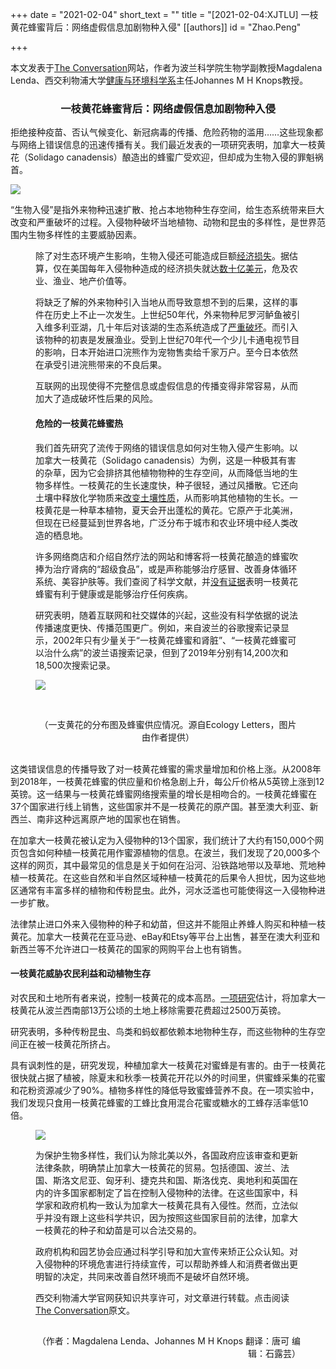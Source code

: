 +++
date = "2021-02-04"
short_text = ""
title = "[2021-02-04:XJTLU] 一枝黄花蜂蜜背后：网络虚假信息加剧物种入侵"
[[authors]]
    id = "Zhao.Peng"

+++

<p>本文发表于<a href="https://theconversation.com/" target="_blank">The Conversation</a>网站，作者为波兰科学院生物学副教授Magdalena Lenda、西交利物浦大学<a href="study/departments/academic-departments/health-and-environmental-sciences/">健康与环境科学系</a>主任Johannes M H Knops教授。</p><h3 style="text-align: center;">一枝黄花蜂蜜背后：网络虚假信息加剧物种入侵</h3><p>拒绝接种疫苗、否认气候变化、新冠病毒的传播、危险药物的滥用……这些现象都与网络上错误信息的迅速传播有关。我们最近发表的一项研究表明，加拿大一枝黄花（Solidago canadensis）酿造出的蜂蜜广受欢迎，但却成为生物入侵的罪魁祸首。</p><p><img src="https://www.xjtlu.edu.cn/en/assets/images/news/2021/01/Goldenrod_bees.jpg"></p><p>“生物入侵”是指外来物种迅速扩散、抢占本地物种生存空间，给生态系统带来巨大改变和严重破坏的过程。入侵物种破坏当地植物、动物和昆虫的多样性，是世界范围内生物多样性的主要威胁因素。</p><figure><p>除了对生态环境产生影响，生物入侵还可能造成巨额<a href="https://www.fws.gov/verobeach/PythonPDF/CostofInvasivesFactSheet.pdf" target="_blank">经济损失</a>。据估算，仅在美国每年入侵物种造成的经济损失就达<a href="https://nwrc.contentdm.oclc.org/digital/collection/NWRCPubs1/id/60547/rec/7" target="_blank">数十亿美元</a>，危及农业、渔业、地产价值等。</p><p>将缺乏了解的外来物种引入当地从而导致意想不到的后果，这样的事件在历史上不止一次发生。上世纪50年代，外来物种尼罗河鲈鱼被引入维多利亚湖，几十年后对该湖的生态系统造成了<a href="https://cdnsciencepub.com/doi/full/10.1139/cjfas-2017-0056" target="_blank">严重破坏</a>。而引入该物种的初衷是发展渔业。受到上世纪70年代一个少儿卡通电视节目的影响，日本开始进口浣熊作为宠物售卖给千家万户。至今日本依然在承受引进浣熊带来的不良后果。</p><p>互联网的出现使得不完整信息或虚假信息的传播变得非常容易，从而加大了造成破坏性后果的风险。</p><h4>危险的一枝黄花蜂蜜热</h4><p>我们首先研究了流传于网络的错误信息如何对生物入侵产生影响。以加拿大一枝黄花（Solidago canadensis）为例，这是一种极其有害的杂草，因为它会排挤其他植物物种的生存空间，从而降低当地的生物多样性。一枝黄花的生长速度快，种子很轻，通过风播散。它还向土壤中释放化学物质来<a href="https://onlinelibrary.wiley.com/doi/full/10.1111/ddi.12902" target="_blank">改变土壤性质</a>，从而影响其他植物的生长。一枝黄花是一种草本植物，夏天会开出蓬松的黄花。它原产于北美洲，但现在已经蔓延到世界各地，广泛分布于城市和农业环境中经人类改造的栖息地。</p><p>许多网络商店和介绍自然疗法的网站和博客将一枝黄花酿造的蜂蜜吹捧为治疗肾病的“超级食品”，或是声称能够治疗感冒、改善身体循环系统、美容护肤等。我们查阅了科学文献，并<a href="https://onlinelibrary.wiley.com/doi/10.1111/ele.13645" target="_blank">没有证据</a>表明一枝黄花蜂蜜有利于健康或是能够治疗任何疾病。</p><p>研究表明，随着互联网和社交媒体的兴起，这些没有科学依据的说法传播速度更快、传播范围更广。例如，来自波兰的谷歌搜索记录显示，2002年只有少量关于“一枝黄花蜂蜜和肾脏”、“一枝黄花蜂蜜可以治什么病”的波兰语搜索记录，但到了2019年分别有14,200次和18,500次搜索记录。</p></figure><figure class="align-center zoomable"><img src="https://www.xjtlu.edu.cn/en/assets/images/news/2021/01/Goldenrod_Graph1.png"><p><br></p><figcaption style="text-align: center;">（一支黄花的分布图及蜂蜜供应情况。源自Ecology Letters，图片由作者提供）<br><br></figcaption></figure><p>这类错误信息的传播导致了对一枝黄花蜂蜜的需求量增加和价格上涨。从2008年到2018年，一枝黄花蜂蜜的供应量和价格急剧上升，每公斤价格从5英镑上涨到12英镑。这一结果与一枝黄花蜂蜜网络搜索量的增长是相吻合的。一枝黄花蜂蜜在37个国家进行线上销售，这些国家并不是一枝黄花的原产国。甚至澳大利亚、新西兰、南非这种远离原产地的国家也在销售。</p><p>在加拿大一枝黄花被认定为入侵物种的13个国家，我们统计了大约有150,000个网页包含如何种植一枝黄花用作蜜源植物的信息。在波兰，我们发现了20,000多个这样的网页，其中最常见的信息是关于如何在沿河、沿铁路地带以及草地、荒地种植一枝黄花。在这些自然和半自然区域种植一枝黄花的后果令人担忧，因为这些地区通常有丰富多样的植物和传粉昆虫。此外，河水泛滥也可能使得这一入侵物种进一步扩散。</p><p>法律禁止进口外来入侵物种的种子和幼苗，但这并不能阻止养蜂人购买和种植一枝黄花。加拿大一枝黄花在亚马逊、eBay和Etsy等平台上出售，甚至在澳大利亚和新西兰等不允许进口一枝黄花的国家的网购平台上也有销售。</p><h4>一枝黄花威胁农民利益和动植物生存</h4><p>对农民和土地所有者来说，控制一枝黄花的成本高昂。<a href="https://bioone.org/journals/polish-journal-of-ecology/volume-64/issue-1/15052249PJE2016.64.1.003/Invasive-Solidago-Species--How-Large-Area-Do-They-Occupy/10.3161/15052249PJE2016.64.1.003.short" target="_blank">一项研究</a>估计，将加拿大一枝黄花从波兰西南部13万公顷的土地上移除需要花费超过2500万英镑。</p><p>研究表明，多种传粉昆虫、鸟类和蚂蚁都依赖本地物种生存，而这些物种的生存空间正在被一枝黄花所挤占。</p><p>具有讽刺性的是，研究发现，种植加拿大一枝黄花对蜜蜂是有害的。由于一枝黄花很快就占据了植被，除夏末和秋季一枝黄花开花以外的时间里，供蜜蜂采集的花蜜和花粉资源减少了90%。植物多样性的降低导致蜜蜂营养不良。在一项实验中，我们发现只食用一枝黄花蜂蜜的工蜂比食用混合花蜜或糖水的工蜂存活率低10倍。</p><figure class="align-center "><img src="https://www.xjtlu.edu.cn/en/assets/images/news/2021/01/Goldenrod_graph2.png"><p>为保护生物多样性，我们认为除北美以外，各国政府应该审查和更新法律条款，明确禁止加拿大一枝黄花的贸易。包括德国、波兰、法国、斯洛文尼亚、匈牙利、捷克共和国、斯洛伐克、奥地利和英国在内的许多国家都制定了旨在控制入侵物种的法律。在这些国家中，科学家和政府机构一致认为加拿大一枝黄花具有入侵性。然而，立法似乎并没有跟上这些科学共识，因为按照这些国家目前的法律，加拿大一枝黄花的种子和幼苗是可以合法交易的。</p><p><span></span>政府机构和园艺协会应通过科学引导和加大宣传来矫正公众认知。对入侵物种的环境危害进行持续宣传，可以帮助养蜂人和消费者做出更明智的决定，共同来改善自然环境而不是破坏自然环境。</p><p>西交利物浦大学官网获知识共享许可，对文章进行转载。点击阅读<a href="https://theconversation.com/goldenrod-honey-misinformation-is-causing-a-biological-invasion-of-this-canadian-weed-152255" target="_blank">The Conversation</a>原文。</p><!-- Below is The Conversation's page counter tag. Please DO NOT REMOVE. --><img src="https://www.xjtlu.edu.cn/enhttps://counter.theconversation.com/content/152255/count.gif?distributor=republish-lightbox-basic" alt="The Conversation" width="1" height="1" style="border: none !important; box-shadow: none !important; margin: 0 !important; max-height: 1px !important; max-width: 1px !important; min-height: 1px !important; min-width: 1px !important; opacity: 0 !important; outline: none !important; padding: 0 !important; text-shadow: none !important"><!-- End of code. If you don't see any code above, please get new code from the Advanced tab after you click the republish button. The page counter does not collect any personal data. More info: https://theconversation.com/republishing-guidelines --><p style="text-align: right;"><span></span>（作者：Magdalena Lenda、Johannes M H Knops 翻译：唐可 编辑：石露芸）</p></figure>			
